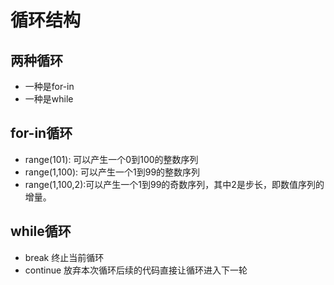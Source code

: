 # 循环结构

## 两种循环
* 一种是for-in
* 一种是while

## for-in循环
* range(101): 可以产生一个0到100的整数序列
* range(1,100): 可以产生一个1到99的整数序列
* range(1,100,2):可以产生一个1到99的奇数序列，其中2是步长，即数值序列的增量。

## while循环
* break 终止当前循环
* continue 放弃本次循环后续的代码直接让循环进入下一轮
